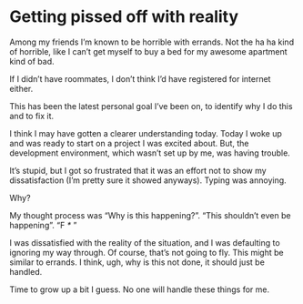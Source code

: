 # Getting pissed off with reality


Among my friends I’m known to be horrible with errands. Not the ha ha kind of
horrible, like I can’t get myself to buy a bed for my awesome apartment kind
of bad.

If I didn’t have roommates, I don’t think I’d have registered for internet
either.

This has been the latest personal goal I’ve been on, to identify why I do this
and to fix it.

I think I may have gotten a clearer understanding today. Today I woke up and
was ready to start on a project I was excited about. But, the development
environment, which wasn’t set up by me, was having trouble.

It’s stupid, but I got so frustrated that it was an effort not to show my
dissatisfaction (I’m pretty sure it showed anyways). Typing was annoying.

Why?

My thought process was “Why is this happening?”. “This shouldn’t even be
happening”. “F _*_ ”

I was dissatisfied with the reality of the situation, and I was defaulting to
ignoring my way through. Of course, that’s not going to fly. This might be
similar to errands. I think, ugh, why is this not done, it should just be
handled.

Time to grow up a bit I guess. No one will handle these things for me.

